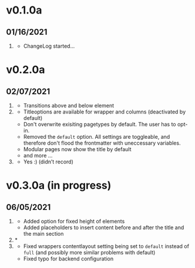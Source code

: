 
# v0.1.0a
##  01/16/2021

1. [](#new)
    * ChangeLog started...



# v0.2.0a
##  02/07/2021

1. [](#new)
    * Transitions above and below element
2. [](#improved)
    * Titleoptions are available for wrapper and columns (deactivated by default)
    * Don't overwrite exisiting pagetypes by default. The user has to opt-in.
    * Removed the  `default` option. All settings are toggleable, and therefore don't flood the frontmatter with uneccessary variables.
    * Modular pages now show the title by default
    * and more …
3. [](#bugfix)
    * Yes :) (didn’t record)


# v0.3.0a (in progress)
##  06/05/2021

1. [](#new)
    * Added option for fixed height of elements
    * Added placeholders to insert content before and after the title and the main section
2. [](#improved)
    * 
3. [](#bugfix)
    * Fixed wrappers contentlayout setting being set to `default` instead of `full` (and possibly more similar problems with default)
    * Fixed typo for backend configuration